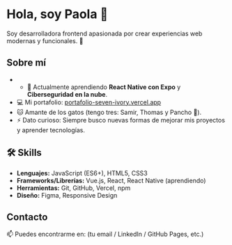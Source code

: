 # Hola, soy Paola 👋

Soy desarrolladora frontend apasionada por crear experiencias web modernas y funcionales. 🚀  

## Sobre mí
- - 🌱 Actualmente aprendiendo **React Native con Expo** y **Ciberseguridad en la nube**.   
- 💻 Mi portafolio: [portafolio-seven-ivory.vercel.app](https://portafolio-seven-ivory.vercel.app/)  
- 🐱 Amante de los gatos (tengo tres: Samir, Thomas y Pancho 🐾).  
- ⚡ Dato curioso: Siempre busco nuevas formas de mejorar mis proyectos y aprender tecnologías.
  
## 🛠️ Skills
- **Lenguajes:** JavaScript (ES6+), HTML5, CSS3  
- **Frameworks/Librerías:** Vue.js, React, React Native (aprendiendo)  
- **Herramientas:** Git, GitHub, Vercel, npm  
- **Diseño:** Figma, Responsive Design  
  

## Contacto
📫 Puedes encontrarme en: (tu email / LinkedIn / GitHub Pages, etc.)  
